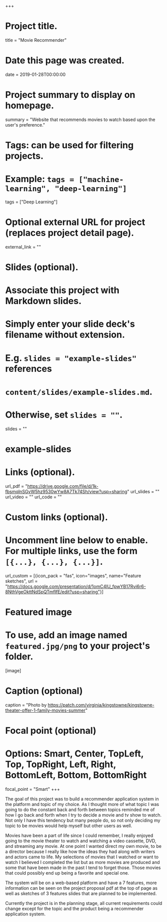 +++
# Project title.
title = "Movie Recommender"

# Date this page was created.
date = 2019-01-28T00:00:00

# Project summary to display on homepage.
summary = "Website that recommends movies to watch based upon the user's preference."

# Tags: can be used for filtering projects.
# Example: `tags = ["machine-learning", "deep-learning"]`
tags = ["Deep Learning"]

# Optional external URL for project (replaces project detail page).
external_link = ""

# Slides (optional).
#   Associate this project with Markdown slides.
#   Simply enter your slide deck's filename without extension.
#   E.g. `slides = "example-slides"` references 
#   `content/slides/example-slides.md`.
#   Otherwise, set `slides = ""`.
slides = ""
# example-slides

# Links (optional).
url_pdf = "https://drive.google.com/file/d/1k-fbsmqlnSGvW5hz9530wYw8A7Tk74Sh/view?usp=sharing"
url_slides = ""
url_video = ""
url_code = ""

# Custom links (optional).
#   Uncomment line below to enable. For multiple links, use the form `[{...}, {...}, {...}]`.
 url_custom = [{icon_pack = "fas", icon="images", name="Feature sketches", url = "https://docs.google.com/presentation/d/1omC4IU_fpwYB17Rvi6r6-8NthVgeOkttNdSpQTmfIfE/edit?usp=sharing"}]

# Featured image
# To use, add an image named `featured.jpg/png` to your project's folder. 
[image]
  # Caption (optional)
  caption = "Photo by https://patch.com/virginia/kingstowne/kingstowne-theater-offer-1-family-movies-summer"
  
  # Focal point (optional)
  # Options: Smart, Center, TopLeft, Top, TopRight, Left, Right, BottomLeft, Bottom, BottomRight
  focal_point = "Smart"
+++

The goal of this project was to build a recommender application system in the platform and topic of my choice. As I thought more of what topic I was going to do the constant back and forth between topics reminded me of how I go back and forth when I try to decide a movie and tv show to watch. Not only I have this tendency but many people do, so not only deciding my topic to be movies would help myself but other users as well. 

Movies have been a part of life since I could remember, I really enjoyed going to the movie theater to watch and watching a video cassette, DVD, and streaming any movie. At one point I wanted direct my own movie, to be a director because I really like how the ideas they had along with writers and actors came to life. My selections of movies that I watched or want to watch I believed I completed the list but as more movies are produced and some that have been made in the past I tend to forget those. Those movies that could possibly end up being a favorite and special one. 

The system will be on a web-based platform and have a 7 features, more information can be seen on the project proposal pdf at the top of page as well as sketches of 3 features slides that are planned to be implemented. 

Currently the project is in the planning stage, all current requirements could change except for the topic and the product being a recommender application system. 


